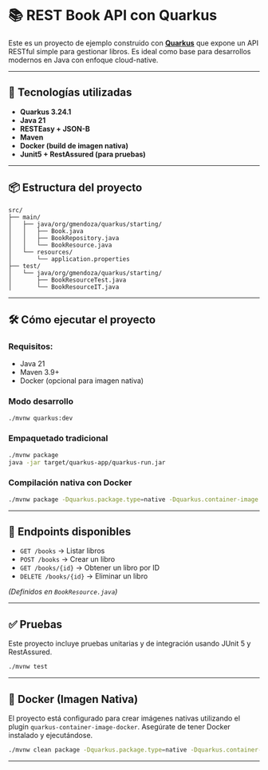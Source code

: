 # 📚 REST Book API con Quarkus

Este es un proyecto de ejemplo construido con **[Quarkus](https://quarkus.io/)** que expone un API RESTful simple para gestionar libros. Es ideal como base para desarrollos modernos en Java con enfoque cloud-native.

---

## 🚀 Tecnologías utilizadas

- **Quarkus 3.24.1**
- **Java 21**
- **RESTEasy + JSON-B**
- **Maven**
- **Docker (build de imagen nativa)**
- **Junit5 + RestAssured (para pruebas)**

---

## 📦 Estructura del proyecto

```
src/
├── main/
│   ├── java/org/gmendoza/quarkus/starting/
│   │   ├── Book.java
│   │   ├── BookRepository.java
│   │   └── BookResource.java
│   └── resources/
│       └── application.properties
├── test/
│   └── java/org/gmendoza/quarkus/starting/
│       ├── BookResourceTest.java
│       └── BookResourceIT.java
```

---

## 🛠️ Cómo ejecutar el proyecto

### Requisitos:
- Java 21
- Maven 3.9+
- Docker (opcional para imagen nativa)

### Modo desarrollo
```bash
./mvnw quarkus:dev
```

### Empaquetado tradicional
```bash
./mvnw package
java -jar target/quarkus-app/quarkus-run.jar
```

### Compilación nativa con Docker
```bash
./mvnw package -Dquarkus.package.type=native -Dquarkus.container-image.build=true
```

---

## 📑 Endpoints disponibles

- `GET /books` → Listar libros
- `POST /books` → Crear un libro
- `GET /books/{id}` → Obtener un libro por ID
- `DELETE /books/{id}` → Eliminar un libro

*(Definidos en `BookResource.java`)*

---

## ✅ Pruebas

Este proyecto incluye pruebas unitarias y de integración usando JUnit 5 y RestAssured.

```bash
./mvnw test
```

---

## 🐳 Docker (Imagen Nativa)

El proyecto está configurado para crear imágenes nativas utilizando el plugin `quarkus-container-image-docker`. Asegúrate de tener Docker instalado y ejecutándose.

```bash
./mvnw clean package -Dquarkus.package.type=native -Dquarkus.container-image.build=true
```

---

